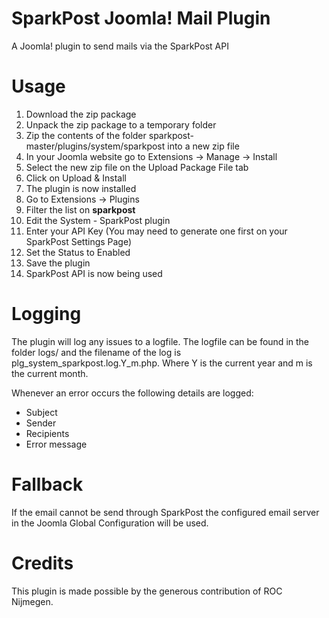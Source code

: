 # SparkPost Joomla! Mail Plugin
A Joomla! plugin to send mails via the SparkPost API

# Usage
1. Download the zip package
1. Unpack the zip package to a temporary folder
3. Zip the contents of the folder sparkpost-master/plugins/system/sparkpost into a new zip file
2. In your Joomla website go to Extensions -> Manage -> Install
3. Select the new zip file on the Upload Package File tab
4. Click on Upload & Install
5. The plugin is now installed
6. Go to Extensions -> Plugins
7. Filter the list on **sparkpost**
8. Edit the System - SparkPost plugin
9. Enter your API Key (You may need to generate one first on your SparkPost Settings Page)
10. Set the Status to Enabled
11. Save the plugin
12. SparkPost API is now being used

# Logging
The plugin will log any issues to a logfile. The logfile can be found in the folder logs/ and the filename of the log is plg_system_sparkpost.log.Y_m.php. Where Y is the current year and m is the current month.

Whenever an error occurs the following details are logged:
 - Subject
 - Sender
 - Recipients
 - Error message

# Fallback
If the email cannot be send through SparkPost the configured email server in the Joomla Global Configuration will be used.

# Credits
This plugin is made possible by the generous contribution of ROC Nijmegen.
